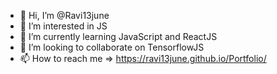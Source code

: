 - 👋 Hi, I’m @Ravi13june
- 👀 I’m interested in JS
- 🌱 I’m currently learning JavaScript and ReactJS
- 💞️ I’m looking to collaborate on TensorflowJS
- 📫 How to reach me => https://ravi13june.github.io/Portfolio/

<!---
Ravi13june/Ravi13june is a ✨ special ✨ repository because its `README.md` (this file) appears on your GitHub profile.
You can click the Preview link to take a look at your changes.
--->
